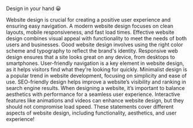 Design in your hand 😀

Website design is crucial for creating a positive user experience and ensuring easy navigation.
A modern website design focuses on clean layouts, mobile responsiveness, and fast load times.
Effective website design combines visual appeal with functionality to meet the needs of both users and businesses.
Good website design involves using the right color scheme and typography to reflect the brand's identity.
Responsive web design ensures that a site looks great on any device, from desktops to smartphones.
User-friendly navigation is a key element in website design, as it helps visitors find what they're looking for quickly.
Minimalist design is a popular trend in website development, focusing on simplicity and ease of use.
SEO-friendly design helps improve a website’s visibility and ranking in search engine results.
When designing a website, it’s important to balance aesthetics with performance for a seamless user experience.
Interactive features like animations and videos can enhance website design, but they should not compromise load speed.
These statements cover different aspects of website design, including functionality, aesthetics, and user experience!
